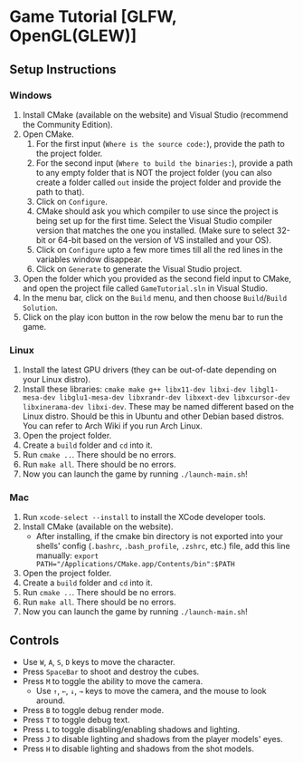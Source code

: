 # Game Tutorial [GLFW, OpenGL(GLEW)]

## Setup Instructions

### Windows

1. Install CMake (available on the website) and Visual Studio (recommend the Community Edition).
2. Open CMake.
   1. For the first input (`Where is the source code:`), provide the path to the project folder.
   2. For the second input (`Where to build the binaries:`), provide a path to any empty folder that is NOT the project folder (you can also create a folder called `out` inside the project folder and provide the path to that).
   3. Click on `Configure`.
   4. CMake should ask you which compiler to use since the project is being set up for the first time. Select the Visual Studio compiler version that matches the one you installed. (Make sure to select 32-bit or 64-bit based on the version of VS installed and your OS).
   5. Click on `Configure` upto a few more times till all the red lines in the variables window disappear.
   6. Click on `Generate` to generate the Visual Studio project.
3. Open the folder which you provided as the second field input to CMake, and open the project file called `GameTutorial.sln` in Visual Studio.
4. In the menu bar, click on the `Build` menu, and then choose `Build`/`Build Solution`.
5. Click on the play icon button in the row below the menu bar to run the game.

### Linux

1. Install the latest GPU drivers (they can be out-of-date depending on your Linux distro).
2. Install these libraries: `cmake make g++ libx11-dev libxi-dev libgl1-mesa-dev libglu1-mesa-dev libxrandr-dev libxext-dev libxcursor-dev libxinerama-dev libxi-dev`. These may be named different based on the Linux distro. Should be this in Ubuntu and other Debian based distros. You can refer to Arch Wiki if you run Arch Linux.
3. Open the project folder.
4. Create a `build` folder and `cd` into it.
5. Run `cmake ..`. There should be no errors.
6. Run `make all`. There should be no errors.
7. Now you can launch the game by running `./launch-main.sh`!

### Mac

1. Run `xcode-select --install` to install the XCode developer tools.
2. Install CMake (available on the website).
   - After installing, if the cmake bin directory is not exported into your shells' config (`.bashrc`, `.bash_profile`, `.zshrc`, etc.) file, add this line manually: `export PATH="/Applications/CMake.app/Contents/bin":$PATH`
3. Open the project folder.
4. Create a `build` folder and `cd` into it.
5. Run `cmake ..`. There should be no errors.
6. Run `make all`. There should be no errors.
7. Now you can launch the game by running `./launch-main.sh`!

## Controls

- Use `W`, `A`, `S`, `D` keys to move the character.
- Press `SpaceBar` to shoot and destroy the cubes.
- Press `M` to toggle the ability to move the camera.
  - Use `↑`, `←`, `↓`, `→` keys to move the camera, and the mouse to look around.
- Press `B` to toggle debug render mode.
- Press `T` to toggle debug text.
- Press `L` to toggle disabling/enabling shadows and lighting.
- Press `J` to disable lighting and shadows from the player models' eyes.
- Press `H` to disable lighting and shadows from the shot models.
